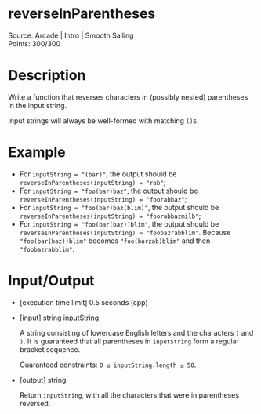 # reverseInParentheses
Source: Arcade | Intro | Smooth Sailing <br>
Points: 300/300

# Description

Write a function that reverses characters in (possibly nested) parentheses in the input string.

Input strings will always be well-formed with matching `()`s.

# Example

* For `inputString = "(bar)"`, the output should be
  `reverseInParentheses(inputString) = "rab"`;
* For `inputString = "foo(bar)baz"`, the output should be
  `reverseInParentheses(inputString) = "foorabbaz"`;
* For `inputString = "foo(bar)baz(blim)"`, the output should be
  `reverseInParentheses(inputString) = "foorabbazmilb"`;
* For `inputString = "foo(bar(baz))blim"`, the output should be
  `reverseInParentheses(inputString) = "foobazrabblim"`.
  Because `"foo(bar(baz))blim"` becomes `"foo(barzab)blim"` and then `"foobazrabblim"`.

# Input/Output

* [execution time limit] 0.5 seconds (cpp)

* [input] string inputString

  A string consisting of lowercase English letters and the characters `(` and `)`. It is guaranteed that all parentheses in `inputString` form a regular bracket sequence.

  Guaranteed constraints:
  `0 ≤ inputString.length ≤ 50`.

* [output] string

  Return `inputString`, with all the characters that were in parentheses reversed.
